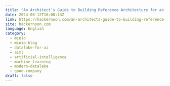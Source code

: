 ```yaml
---
title: "An Architect’s Guide to Building Reference Architecture for an AI/ML Datalake"
date: 2024-06-12T16:00:13Z
link: https://hackernoon.com/an-architects-guide-to-building-reference-architecture-for-an-aiml-datalake?source=rss&utm_medium=RSS&utm_source=news.12bit.vn
site: hackernoon.com
language: English
category:
  - minio
  - minio-blog
  - datalake-for-ai
  - aiml
  - artificial-intelligence
  - machine-learning
  - modern-datalake
  - good-company
draft: false
---
```

